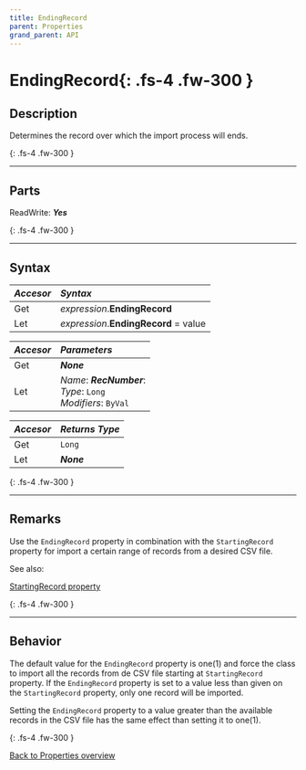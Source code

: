 ```yaml
---
title: EndingRecord
parent: Properties
grand_parent: API
---
```


# EndingRecord{: .fs-4 .fw-300 }

## Description

Determines the record over which the import process will ends.

{: .fs-4 .fw-300 }

---

## Parts

ReadWrite: **_Yes_**

{: .fs-4 .fw-300 }

---

## Syntax

|**_Accesor_**|**_Syntax_**|
|:----------|:----------|
|Get|*expression*.**EndingRecord**|
|Let|*expression*.**EndingRecord** = value|

|**_Accesor_**|**_Parameters_**|
|:----------|:----------|
|Get|**_None_**|
|Let|*Name*: **_RecNumber_**:<br>*Type*: `Long`<br>*Modifiers*: `ByVal`|

|**_Accesor_**|**_Returns Type_**|
|:----------|:----------|
|Get|`Long`|
|Let|**_None_**|

{: .fs-4 .fw-300 }

---

## Remarks
Use the `EndingRecord` property in combination with the `StartingRecord` property for import a certain range of records from a desired CSV file.

See also:

[StartingRecord property](https://ws-garcia.github.io/VBA-CSV-interface/api/properties/startingrecord.html)

{: .fs-4 .fw-300 }

---

## Behavior
The default value for the `EndingRecord` property is one(1) and force the class to import all the records from de CSV file starting at `StartingRecord` property. If the `EndingRecord` property is set to a value less than given on the `StartingRecord` property, only one record will be imported.

Setting the `EndingRecord` property to a value greater than the available records in the CSV file has the same effect than setting it to one(1).

{: .fs-4 .fw-300 }

[Back to Properties overview](https://ws-garcia.github.io/VBA-CSV-interface/api/properties/)
